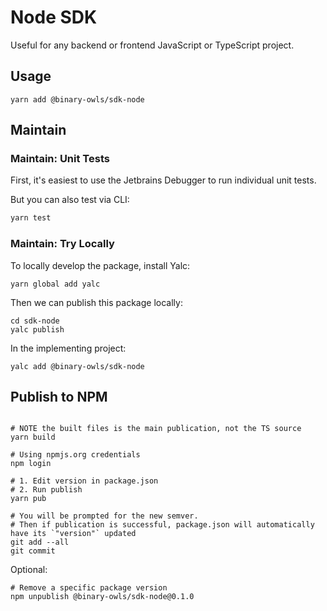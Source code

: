 # Node SDK

Useful for any backend or frontend JavaScript or TypeScript project.

## Usage

```shell script
yarn add @binary-owls/sdk-node
```


## Maintain

### Maintain: Unit Tests

First, it's easiest to use the Jetbrains Debugger to run individual unit tests.

But you can also test via CLI:

```sh
yarn test
```

### Maintain: Try Locally

To locally develop the package, install Yalc:

```shell script
yarn global add yalc
```

Then we can publish this package locally:

```shell script
cd sdk-node
yalc publish
```

In the implementing project:

```shell script
yalc add @binary-owls/sdk-node
```


## Publish to NPM

```shell script

# NOTE the built files is the main publication, not the TS source
yarn build

# Using npmjs.org credentials
npm login

# 1. Edit version in package.json
# 2. Run publish
yarn pub

# You will be prompted for the new semver.  
# Then if publication is successful, package.json will automatically have its `"version"` updated
git add --all
git commit
```

Optional:

```shell
# Remove a specific package version
npm unpublish @binary-owls/sdk-node@0.1.0
```
